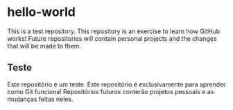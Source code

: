 # hello-world
This is a test repository.
This repository is an exercise to learn how GitHub works!
Future repositories will contain personal projects and the changes that will be made to them.

## Teste

Este repositório é um teste. 
Este repositório é exclusivamente para aprender como Git funciona!
Repositórios futuros conterão projetos pessoais e as mudanças feitas neles.